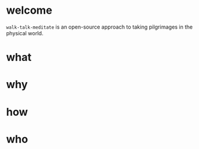 # welcome

`walk-talk-meditate` is an open-source approach to taking pilgrimages in the physical world.

# what

# why

# how

# who
